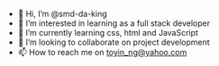 - 👋 Hi, I’m @smd-da-king
- 👀 I’m interested in learning as a full stack developer
- 🌱 I’m currently learning css, html and JavaScript 
- 💞️ I’m looking to collaborate on project development 
- 📫 How to reach me on toyin_ng@yahoo.com
<!---
smd-da-king/smd-da-king is a ✨ special ✨ repository because its `README.md` (this file) appears on your GitHub profile.
You can click the Preview link to take a look at your changes.
--->
